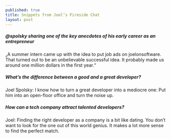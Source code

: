 ```yaml
---
published: true
title: Snippets from Joel’s Fireside Chat
layout: post
---
```

##### @spolsky sharing one of the key anecdotes of his early career as an entrepreneur

„A summer intern came up with the idea to put job ads on joelonsoftware. That turned out to be an unbelievable successful idea. It probably made us around one million dollars in the first year.“

##### What’s the difference between a good and a great developer?

Joel Spolsky: I know how to turn a great developer into a mediocre one: Put him into an open-floor office and turn the noise up.

##### How can a tech company attract talented developers?

Joel: Finding the right developer as a company is a bit like dating. You don’t want to look for the one out of this world genius. It makes a lot more sense to find the perfect match.